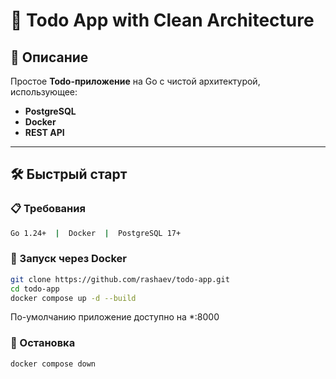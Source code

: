 # 🚀 Todo App with Clean Architecture  


## 📌 Описание  
Простое **Todo-приложение** на Go с чистой архитектурой, использующее:  
- **PostgreSQL**
- **Docker**
- **REST API**

---

## 🛠️ Быстрый старт  

### 📋 Требования  
```bash
Go 1.24+  |  Docker  |  PostgreSQL 17+
```
### 🐳 Запуск через Docker
```bash
git clone https://github.com/rashaev/todo-app.git
cd todo-app
docker compose up -d --build
```
По-умолчанию приложение доступно на *:8000


### 🛑 Остановка
```bash
docker compose down
```
